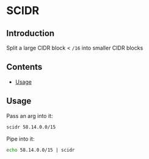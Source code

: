 # SCIDR

## Introduction

Split a large CIDR block < `/16` into smaller CIDR blocks

## Contents

- [Usage](#usage)

## Usage

Pass an arg into it:

```bash
scidr 58.14.0.0/15
```

Pipe into it:

```bash
echo 58.14.0.0/15 | scidr
```
